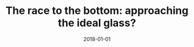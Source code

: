 ---
title: "The race to the bottom: approaching the ideal glass?"
collection: publications
permalink: /publication/2018-01-01-The-race-to-the-bottom-approaching-the-ideal-glass
date: 2018-01-01
venue: 'J. Phys.: Cond. Matt.'
paperurl: 'https://doi.org/10.1088%2F1361-648x%2Faad10a'
citation: 'C. P. Royall, F. Turci, S. Tatsumi, J. Russo, and <b>JFR</b>, &quot;The race to the bottom: approaching the ideal glass?&quot;, J. Phys.: Cond. Matt. (2018).'
---